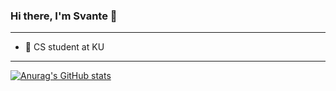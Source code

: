 ### Hi there, I'm Svante 👋
--- 

- :school: CS student at KU

<!-- [![Top Langs](https://github-readme-stats.vercel.app/api/top-langs/?username=svante2001&count_private=true)](https://github.com/anuraghazra/github-readme-stats) -->

---
[![Anurag's GitHub stats](https://github-readme-stats.vercel.app/api?username=svante2001&count_private=true)](https://github.com/anuraghazra/github-readme-stats)

